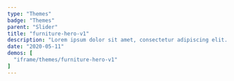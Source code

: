 ```yaml
---
type: "Themes"
badge: "Themes"
parent: "Slider"
title: "furniture-hero-v1"
description: "Lorem ipsum dolor sit amet, consectetur adipiscing elit. Nunc tempus laoreet leo sit amet iaculis."
date: "2020-05-11"
demos: [
  "iframe/themes/furniture-hero-v1"
]
---
```

